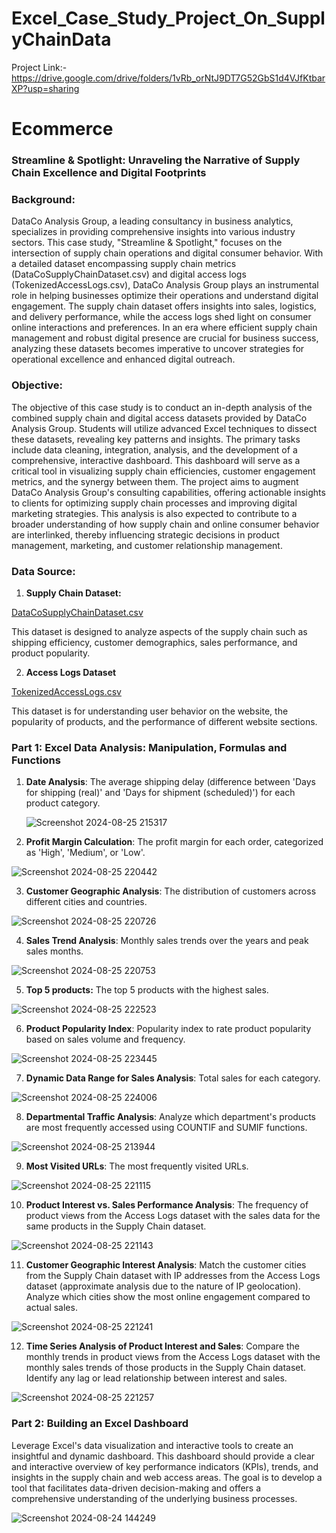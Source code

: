 # Excel_Case_Study_Project_On_SupplyChainData
Project Link:- https://drive.google.com/drive/folders/1vRb_orNtJ9DT7G52GbS1d4VJfKtbarXP?usp=sharing
# Ecommerce

### **Streamline & Spotlight: Unraveling the Narrative of Supply Chain Excellence and Digital Footprints**

### **Background:**

DataCo Analysis Group, a leading consultancy in business analytics, specializes in providing comprehensive insights into various industry sectors. This case study, "Streamline & Spotlight," focuses on the intersection of supply chain operations and digital consumer behavior. With a detailed dataset encompassing supply chain metrics (DataCoSupplyChainDataset.csv) and digital access logs (TokenizedAccessLogs.csv), DataCo Analysis Group plays an instrumental role in helping businesses optimize their operations and understand digital engagement. The supply chain dataset offers insights into sales, logistics, and delivery performance, while the access logs shed light on consumer online interactions and preferences. In an era where efficient supply chain management and robust digital presence are crucial for business success, analyzing these datasets becomes imperative to uncover strategies for operational excellence and enhanced digital outreach.

### **Objective:**

The objective of this case study is to conduct an in-depth analysis of the combined supply chain and digital access datasets provided by DataCo Analysis Group. Students will utilize advanced Excel techniques to dissect these datasets, revealing key patterns and insights. The primary tasks include data cleaning, integration, analysis, and the development of a comprehensive, interactive dashboard. This dashboard will serve as a critical tool in visualizing supply chain efficiencies, customer engagement metrics, and the synergy between them. The project aims to augment DataCo Analysis Group's consulting capabilities, offering actionable insights to clients for optimizing supply chain processes and improving digital marketing strategies. This analysis is also expected to contribute to a broader understanding of how supply chain and online consumer behavior are interlinked, thereby influencing strategic decisions in product management, marketing, and customer relationship management.

### **Data Source:**

1. **Supply Chain Dataset:**

[DataCoSupplyChainDataset.csv](https://prod-files-secure.s3.us-west-2.amazonaws.com/d1e1bc70-9ede-4c69-84fd-42c5605803a0/4480950a-3a80-4276-9b10-2c483ae641c1/DataCoSupplyChainDataset.csv)

This dataset is designed to analyze aspects of the supply chain such as shipping efficiency, customer demographics, sales performance, and product popularity.

2.  **Access Logs Dataset**

[TokenizedAccessLogs.csv](https://prod-files-secure.s3.us-west-2.amazonaws.com/d1e1bc70-9ede-4c69-84fd-42c5605803a0/6ad8d24d-415f-4d13-8632-25f466a0fbe7/TokenizedAccessLogs.csv)

This dataset is for understanding user behavior on the website, the popularity of products, and the performance of different website sections.

### **Part 1: Excel Data Analysis: Manipulation, Formulas and Functions**

1. **Date Analysis**: The average shipping delay (difference between 'Days for shipping (real)' and 'Days for shipment (scheduled)') for each product category.

   ![Screenshot 2024-08-25 215317](https://github.com/user-attachments/assets/ae9e77a4-8a05-4973-be31-2ff80da919fc)

2. **Profit Margin Calculation**: The profit margin for each order, categorized as 'High', 'Medium', or 'Low'.

  ![Screenshot 2024-08-25 220442](https://github.com/user-attachments/assets/a9d59827-14c4-4f33-84d1-e184b83427bf)

3. **Customer Geographic Analysis**: The distribution of customers across different cities and countries.

![Screenshot 2024-08-25 220726](https://github.com/user-attachments/assets/25800e67-e21b-4395-930d-2df2cb4f236b)

4. **Sales Trend Analysis**: Monthly sales trends over the years and peak sales months.

![Screenshot 2024-08-25 220753](https://github.com/user-attachments/assets/85863dbf-23f5-48ab-8288-586d61b12e03)

5. **Top 5 products:** The top 5 products with the highest sales.

![Screenshot 2024-08-25 222523](https://github.com/user-attachments/assets/0fa7ecf9-a07a-4eb1-ade5-a8b187c71fca)

6. **Product Popularity Index**: Popularity index to rate product popularity based on sales volume and frequency.

![Screenshot 2024-08-25 223445](https://github.com/user-attachments/assets/59227b88-0d94-428b-82a2-843cc497d5cc)

7. **Dynamic Data Range for Sales Analysis**: Total sales for each category.

![Screenshot 2024-08-25 224006](https://github.com/user-attachments/assets/d80ead54-f0d4-47a2-9dff-ab0b3c45d3ba)

8. **Departmental Traffic Analysis**: Analyze which department's products are most frequently accessed using COUNTIF and SUMIF functions.

![Screenshot 2024-08-25 213944](https://github.com/user-attachments/assets/654d20c9-9179-4948-814b-bdfd03ae1fc2)

9. **Most Visited URLs**: The most frequently visited URLs.

![Screenshot 2024-08-25 221115](https://github.com/user-attachments/assets/b3b0fee8-2d40-4c9f-89c5-26aadcb44200)

10. **Product Interest vs. Sales Performance Analysis**: The frequency of product views from the Access Logs dataset with the sales data for the same products in the Supply Chain dataset.

![Screenshot 2024-08-25 221143](https://github.com/user-attachments/assets/ccf75bf4-a706-49f2-be29-3bb9b6b5f5ba)

11. **Customer Geographic Interest Analysis**: Match the customer cities from the Supply Chain dataset with IP addresses from the Access Logs dataset (approximate analysis due to the nature of IP geolocation). Analyze which cities show the most online engagement compared to actual sales.

![Screenshot 2024-08-25 221241](https://github.com/user-attachments/assets/a101cb4c-0468-4b04-b590-de35edd92449)

12. **Time Series Analysis of Product Interest and Sales**: Compare the monthly trends in product views from the Access Logs dataset with the monthly sales trends of those products in the Supply Chain dataset. Identify any lag or lead relationship between interest and sales.

![Screenshot 2024-08-25 221257](https://github.com/user-attachments/assets/5a58c826-0020-4870-8daa-7543dfe97237)

### **Part 2: Building an Excel Dashboard**

Leverage Excel's data visualization and interactive tools to create an insightful and dynamic dashboard. This dashboard should provide a clear and interactive overview of key performance indicators (KPIs), trends, and insights in the supply chain and web access areas. The goal is to develop a tool that facilitates data-driven decision-making and offers a comprehensive understanding of the underlying business processes.

![Screenshot 2024-08-24 144249](https://github.com/user-attachments/assets/5a499344-659e-42ef-b4e7-8b9957ccec62)
